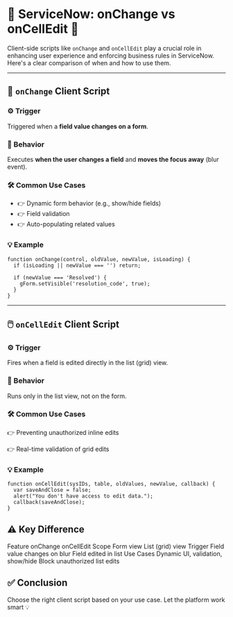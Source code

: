 # 🔄 ServiceNow: onChange vs onCellEdit 🎯

Client-side scripts like `onChange` and `onCellEdit` play a crucial role in enhancing user experience and enforcing business rules in ServiceNow. Here's a clear comparison of when and how to use them.

---

## 🚀 `onChange` Client Script

### ⚙️ Trigger
Triggered when a **field value changes on a form**.

### 📍 Behavior
Executes **when the user changes a field** and **moves the focus away** (blur event).

### 🛠️ Common Use Cases
- 👉 Dynamic form behavior (e.g., show/hide fields)
- 👉 Field validation
- 👉 Auto-populating related values

### 💡 Example
```
function onChange(control, oldValue, newValue, isLoading) {
  if (isLoading || newValue === '') return;

  if (newValue === 'Resolved') {
    gForm.setVisible('resolution_code', true);
  }
}
```
---

## 🖱️ `onCellEdit` Client Script
### ⚙️ Trigger
Fires when a field is edited directly in the list (grid) view.

### 📍 Behavior
Runs only in the list view, not on the form.

### 🛠️ Common Use Cases
👉 Preventing unauthorized inline edits

👉 Real-time validation of grid edits

### 💡 Example
```
function onCellEdit(sysIDs, table, oldValues, newValue, callback) {
  var saveAndClose = false;
  alert("You don't have access to edit data.");
  callback(saveAndClose);
}
```
## ⚠️ Key Difference
Feature	onChange	onCellEdit
Scope	Form view	List (grid) view
Trigger	Field value changes on blur	Field edited in list
Use Cases	Dynamic UI, validation, show/hide	Block unauthorized list edits

## ✅ Conclusion
Choose the right client script based on your use case.
Let the platform work smart 💡
